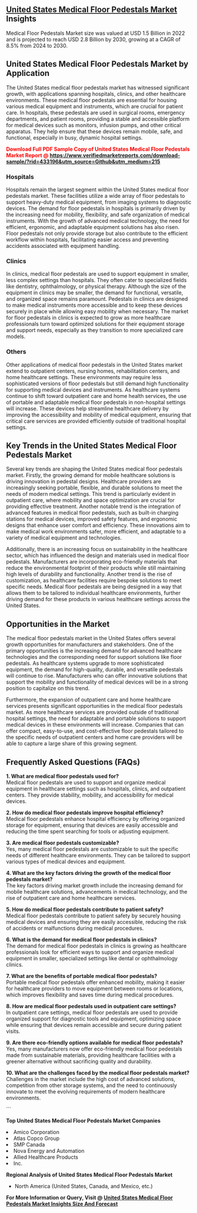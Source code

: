 <h2><a href="https://www.verifiedmarketreports.com/download-sample/?rid=433196&amp;utm_source=Github&amp;utm_medium=215" target="_blank">United States Medical Floor Pedestals Market</a> Insights</h2><p>Medical Floor Pedestals Market size was valued at USD 1.5 Billion in 2022 and is projected to reach USD 2.8 Billion by 2030, growing at a CAGR of 8.5% from 2024 to 2030.</p><p><h2>United States Medical Floor Pedestals Market by Application</h2><p>The United States medical floor pedestals market has witnessed significant growth, with applications spanning hospitals, clinics, and other healthcare environments. These medical floor pedestals are essential for housing various medical equipment and instruments, which are crucial for patient care. In hospitals, these pedestals are used in surgical rooms, emergency departments, and patient rooms, providing a stable and accessible platform for medical devices such as monitors, infusion pumps, and other critical apparatus. They help ensure that these devices remain mobile, safe, and functional, especially in busy, dynamic hospital settings. <strong><p><span class=""><span style="color: #ff0000;"><strong>Download Full PDF Sample Copy of United States Medical Floor Pedestals Market Report</strong> @ </span><a href="https://www.verifiedmarketreports.com/download-sample/?rid=433196&amp;utm_source=Github&amp;utm_medium=215" target="_blank">https://www.verifiedmarketreports.com/download-sample/?rid=433196&amp;utm_source=Github&amp;utm_medium=215</a></span></p></strong></p><h3>Hospitals</h3><p>Hospitals remain the largest segment within the United States medical floor pedestals market. These facilities utilize a wide array of floor pedestals to support heavy-duty medical equipment, from imaging systems to diagnostic devices. The demand for floor pedestals in hospitals is primarily driven by the increasing need for mobility, flexibility, and safe organization of medical instruments. With the growth of advanced medical technology, the need for efficient, ergonomic, and adaptable equipment solutions has also risen. Floor pedestals not only provide storage but also contribute to the efficient workflow within hospitals, facilitating easier access and preventing accidents associated with equipment handling.</p><h3>Clinics</h3><p>In clinics, medical floor pedestals are used to support equipment in smaller, less complex settings than hospitals. They often cater to specialized fields like dentistry, ophthalmology, or physical therapy. Although the size of the equipment in clinics may be smaller, the demand for functional, versatile, and organized space remains paramount. Pedestals in clinics are designed to make medical instruments more accessible and to keep these devices securely in place while allowing easy mobility when necessary. The market for floor pedestals in clinics is expected to grow as more healthcare professionals turn toward optimized solutions for their equipment storage and support needs, especially as they transition to more specialized care models.</p><h3>Others</h3><p>Other applications of medical floor pedestals in the United States market extend to outpatient centers, nursing homes, rehabilitation centers, and home healthcare settings. These environments may require less sophisticated versions of floor pedestals but still demand high functionality for supporting medical devices and instruments. As healthcare systems continue to shift toward outpatient care and home health services, the use of portable and adaptable medical floor pedestals in non-hospital settings will increase. These devices help streamline healthcare delivery by improving the accessibility and mobility of medical equipment, ensuring that critical care services are provided efficiently outside of traditional hospital settings.</p><h2>Key Trends in the United States Medical Floor Pedestals Market</h2><p>Several key trends are shaping the United States medical floor pedestals market. Firstly, the growing demand for mobile healthcare solutions is driving innovation in pedestal designs. Healthcare providers are increasingly seeking portable, flexible, and durable solutions to meet the needs of modern medical settings. This trend is particularly evident in outpatient care, where mobility and space optimization are crucial for providing effective treatment. Another notable trend is the integration of advanced features in medical floor pedestals, such as built-in charging stations for medical devices, improved safety features, and ergonomic designs that enhance user comfort and efficiency. These innovations aim to make medical work environments safer, more efficient, and adaptable to a variety of medical equipment and technologies.</p><p>Additionally, there is an increasing focus on sustainability in the healthcare sector, which has influenced the design and materials used in medical floor pedestals. Manufacturers are incorporating eco-friendly materials that reduce the environmental footprint of their products while still maintaining high levels of durability and functionality. Another trend is the rise of customization, as healthcare facilities require bespoke solutions to meet specific needs. Medical floor pedestals are being designed in a way that allows them to be tailored to individual healthcare environments, further driving demand for these products in various healthcare settings across the United States.</p><h2>Opportunities in the Market</h2><p>The medical floor pedestals market in the United States offers several growth opportunities for manufacturers and stakeholders. One of the primary opportunities is the increasing demand for advanced healthcare technologies and the corresponding need for support solutions like floor pedestals. As healthcare systems upgrade to more sophisticated equipment, the demand for high-quality, durable, and versatile pedestals will continue to rise. Manufacturers who can offer innovative solutions that support the mobility and functionality of medical devices will be in a strong position to capitalize on this trend.</p><p>Furthermore, the expansion of outpatient care and home healthcare services presents significant opportunities in the medical floor pedestals market. As more healthcare services are provided outside of traditional hospital settings, the need for adaptable and portable solutions to support medical devices in these environments will increase. Companies that can offer compact, easy-to-use, and cost-effective floor pedestals tailored to the specific needs of outpatient centers and home care providers will be able to capture a large share of this growing segment.</p><h2>Frequently Asked Questions (FAQs)</h2><p><strong>1. What are medical floor pedestals used for?</strong><br>Medical floor pedestals are used to support and organize medical equipment in healthcare settings such as hospitals, clinics, and outpatient centers. They provide stability, mobility, and accessibility for medical devices.</p><p><strong>2. How do medical floor pedestals improve hospital efficiency?</strong><br>Medical floor pedestals enhance hospital efficiency by offering organized storage for equipment, ensuring that devices are easily accessible and reducing the time spent searching for tools or adjusting equipment.</p><p><strong>3. Are medical floor pedestals customizable?</strong><br>Yes, many medical floor pedestals are customizable to suit the specific needs of different healthcare environments. They can be tailored to support various types of medical devices and equipment.</p><p><strong>4. What are the key factors driving the growth of the medical floor pedestals market?</strong><br>The key factors driving market growth include the increasing demand for mobile healthcare solutions, advancements in medical technology, and the rise of outpatient care and home healthcare services.</p><p><strong>5. How do medical floor pedestals contribute to patient safety?</strong><br>Medical floor pedestals contribute to patient safety by securely housing medical devices and ensuring they are easily accessible, reducing the risk of accidents or malfunctions during medical procedures.</p><p><strong>6. What is the demand for medical floor pedestals in clinics?</strong><br>The demand for medical floor pedestals in clinics is growing as healthcare professionals look for efficient ways to support and organize medical equipment in smaller, specialized settings like dental or ophthalmology clinics.</p><p><strong>7. What are the benefits of portable medical floor pedestals?</strong><br>Portable medical floor pedestals offer enhanced mobility, making it easier for healthcare providers to move equipment between rooms or locations, which improves flexibility and saves time during medical procedures.</p><p><strong>8. How are medical floor pedestals used in outpatient care settings?</strong><br>In outpatient care settings, medical floor pedestals are used to provide organized support for diagnostic tools and equipment, optimizing space while ensuring that devices remain accessible and secure during patient visits.</p><p><strong>9. Are there eco-friendly options available for medical floor pedestals?</strong><br>Yes, many manufacturers now offer eco-friendly medical floor pedestals made from sustainable materials, providing healthcare facilities with a greener alternative without sacrificing quality and durability.</p><p><strong>10. What are the challenges faced by the medical floor pedestals market?</strong><br>Challenges in the market include the high cost of advanced solutions, competition from other storage systems, and the need to continuously innovate to meet the evolving requirements of modern healthcare environments.</p>```</p><p><strong>Top United States Medical Floor Pedestals Market Companies</strong></p><div data-test-id=""><p><li>Amico Corporation</li><li> Atlas Copco Group</li><li> SMP Canada</li><li> Nova Energy and Automation</li><li> Allied Healthcare Products</li><li> Inc.</li></p><div><strong>Regional Analysis of&nbsp;United States Medical Floor Pedestals Market</strong></div><ul><li dir="ltr"><p dir="ltr">North America&nbsp;(United States, Canada, and Mexico, etc.)</p></li></ul><p><strong>For More Information or Query, Visit @&nbsp;</strong><strong><a href="https://www.verifiedmarketreports.com/product/medical-floor-pedestals-market/?utm_source=Github&amp;utm_medium=215" target="_blank">United States Medical Floor Pedestals Market Insights Size And Forecast</a></strong></p></div>
